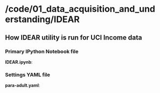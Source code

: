 # /code/01\_data\_acquisition\_and\_understanding\/IDEAR

## How IDEAR utility is run for UCI Income data

### Primary IPython Notebook file
**IDEAR.ipynb**: 


### Settings YAML file
**para-adult.yaml**: 

